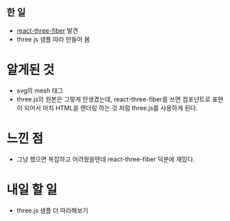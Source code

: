 ## 한 일

- [react-three-fiber](https://github.com/pmndrs/react-three-fiber) 발견
- three js 샘플 따라 만들어 봄

# 알게된 것

- svg의 mesh 태그
- three.js의 원본은 그렇게 안생겼는데, react-three-fiber를 쓰면 컴포넌트로 표현이 되어서 마치 HTML을 랜더링 하는 것 처럼 three.js를 사용하게 된다.

# 느낀 점

- 그냥 했으면 복잡하고 어려웠을텐데 react-three-fiber 덕분에 재밌다.

# 내일 할 일

- three.js 샘플 더 따라해보기
